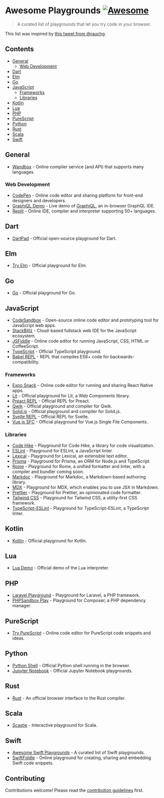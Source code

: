 # Awesome Playgrounds [![Awesome](https://awesome.re/badge.svg)](https://awesome.re)

> A curated list of playgrounds that let you try code in your browser.

This list was inspired by [this tweet from @rauchg](https://twitter.com/rauchg/status/1609633615511711747).

## Contents

- [General](#general)
  - [Web Development](#web-development)
- [Dart](#dart)
- [Elm](#elm)
- [Go](#go)
- [JavaScript](#javascript)
  - [Frameworks](#frameworks)
  - [Libraries](#libraries)
- [Kotlin](#kotlin)
- [Lua](#lua)
- [PHP](#php)
- [PureScript](#purescript)
- [Python](#python)
- [Rust](#rust)
- [Scala](#scala)
- [Swift](#swift)


## General

- [Wandbox](https://wandbox.org) - Online compiler service (and API) that supports many languages.


### Web Development

- [CodePen](https://codepen.io/pen/) - Online code editor and sharing platform for front-end designers and developers.
- [GraphiQL Demo](https://graphql.org/swapi-graphql) - Live demo of [GraphiQL](https://github.com/graphql/graphiql/tree/main/packages/graphiql), an in-browser GraphQL IDE.
- [Replit](https://repl.it) - Online IDE, compiler and interpreter supporting 50+ languages.


## Dart

- [DartPad](https://dartpad.dev) - Official open-source playground for Dart.


## Elm

- [Try Elm](https://elm-lang.org/try) - Official playground for Elm.


## Go

- [Go](https://go.dev/play/) - Official playground for Go.


## JavaScript 

- [CodeSandbox](https://codesandbox.io/s/) - Open-source online code editor and prototyping tool for JavaScript web apps.
- [StackBlitz](https://stackblitz.com) - Cloud-based fullstack web IDE for the JavaScript ecosystem.
- [JSFiddle](https://jsfiddle.net) - Online code editor for running JavaScript, CSS, HTML or CoffeeScript.
- [TypeScript](https://www.typescriptlang.org/play) - Official TypeScript playground.
- [Babel REPL](https://babeljs.io/repl) - REPL that compiles ES6+ code for backwards-compatibility.

### Frameworks

- [Expo Snack](https://snack.expo.dev) - Online code editor for running and sharing React Native apps.
- [Lit](https://lit.dev/playground/) - Official playground for Lit, a Web Components library.
- [Preact REPL](https://preactjs.com/repl) - Official REPL for Preact.
- [Qwik](https://qwik.builder.io/playground/) - Official playground and compiler for Qwik.
- [Solid.js](https://playground.solidjs.com) - Official playground and compiler for Solid.js.
- [Svelte REPL](https://svelte.dev/repl) - Official REPL for Svelte.
- [Vue.js SFC](https://sfc.vuejs.org) - Official playground for Vue.js Single File Components.

### Libraries

- [Code Hike](https://play.codehike.org) - Playground for Code Hike, a library for code visualization.
- [ESLint](https://eslint.org/play/) - Playground for ESLint, a JavaScript linter. 
- [Lexical](https://playground.lexical.dev) - Playground for Lexical, an extensible text editor.
- [Prisma](https://playground.prisma.io) - Playground for Prisma, an ORM for Node.js and TypeScript.
- [Rome](https://docs.rome.tools/playground/) - Playground for Rome, a unified formatter and linter, with a compiler and bundler coming soon.
- [Markdoc](https://markdoc.dev/sandbox/) - Playground for Markdoc, a Markdown-based authoring library.
- [MDX](https://mdxjs.com/playground/) - Playground for MDX, which enables you to use JSX in Markdown.
- [Prettier](https://prettier.io/playground/) - Playground for Prettier, an opinionated code formatter.
- [Tailwind CSS](https://play.tailwindcss.com) - Playground for Tailwind CSS, a utility-first CSS framework.
- [TypeScript-ESLint](https://typescript-eslint.io/play/) - Playground for TypeScript-ESLint, a TypeScript linter.


## Kotlin

- [Kotlin](https://play.kotlinlang.org) - Official playground for Kotlin.


## Lua

- [Lua Demo](https://www.lua.org/demo.html) - Official demo of the Lua interpreter.


## PHP

- [Laravel Playground](https://laravelplayground.com) - Playground for Laravel, a PHP framework.
- [PHPSandbox Play](https://play.phpsandbox.io) - Playground for Composer, a PHP dependency manager.


## PureScript

- [Try PureScript](https://try.purescript.org) - Online code editor for PureScript code snippets and ideas.


## Python

- [Python Shell](https://www.python.org/shell/) - Official Python shell running in the browser.
- [Jupyter Notebook](https://jupyter.org/try) - Official Jupyter Notebook playgrounds.

## Rust

- [Rust](https://play.rust-lang.org) - An official browser interface to the Rust compiler.


## Scala

- [Scastie](https://scastie.scala-lang.org) - Interactive playground for Scala.


## Swift

- [Awesome Swift Playgrounds](https://github.com/uraimo/Awesome-Swift-Playgrounds#readme) - A curated list of Swift playgrounds.
- [SwiftFiddle](https://swiftfiddle.com) - Online playground for creating, sharing and embedding Swift code snippets.

## Contributing

Contributions welcome! Please read the [contribution guidelines](contributing.md) first.

